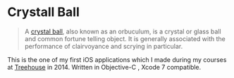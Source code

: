 # Crystall Ball

> A [crystal ball](https://en.wikipedia.org/wiki/Crystal_ball), also known as an orbuculum, is a crystal or glass ball and common fortune telling object. It is generally associated with the performance of clairvoyance and scrying in particular.

This is the one of my first iOS applications which I made during my courses at [Treehouse](https://teamtreehouse.com/minikin) in 2014.
Written in Objective-C , Xcode 7 compatible.
